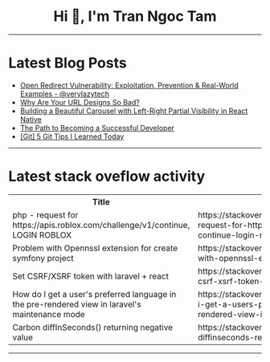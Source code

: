 <h1 align="center">Hi 👋, I'm Tran Ngoc Tam</h1>

---

# Latest Blog Posts 
<!-- BLOG-POST-LIST:START -->
- [Open Redirect Vulnerability: Exploitation, Prevention &amp; Real-World Examples - @verylazytech](https://dev.to/verylazytech/open-redirect-vulnerability-exploitation-prevention-real-world-examples-verylazytech-37ci)
- [Why Are Your URL Designs So Bad?](https://dev.to/leapcell/why-are-your-url-designs-so-bad-2k8l)
- [Building a Beautiful Carousel with Left-Right Partial Visibility in React Native](https://dev.to/amitkumar13/building-a-beautiful-carousel-with-left-right-partial-visibility-in-react-native-397l)
- [The Path to Becoming a Successful Developer](https://dev.to/md-afsar-mahmud/the-path-to-becoming-a-successful-developer-15aa)
- [[Git] 5 Git Tips I Learned Today](https://dev.to/kitco/git-5-git-tips-i-learned-today-2502)
<!-- BLOG-POST-LIST:END -->

---

# Latest stack oveflow activity
<table>
  <tr><th>Title</th><th>Link</th></tr>
  <!-- STACKOVERFLOW:START --><tr><td>php - request for https://apis.roblox.com/challenge/v1/continue, LOGIN ROBLOX</td><td>https://stackoverflow.com/questions/79479124/php-request-for-https-apis-roblox-com-challenge-v1-continue-login-roblox</td></tr><tr><td>Problem with Opennssl extension for create symfony project</td><td>https://stackoverflow.com/questions/79478948/problem-with-opennssl-extension-for-create-symfony-project</td></tr><tr><td>Set CSRF/XSRF token with laravel + react</td><td>https://stackoverflow.com/questions/79478773/set-csrf-xsrf-token-with-laravel-react</td></tr><tr><td>How do I get a user&#39;s preferred language in the pre-rendered view in laravel&#39;s maintenance mode</td><td>https://stackoverflow.com/questions/79478631/how-do-i-get-a-users-preferred-language-in-the-pre-rendered-view-in-laravels-m</td></tr><tr><td>Carbon diffInSeconds&lpar;&rpar; returning negative value</td><td>https://stackoverflow.com/questions/79478583/carbon-diffinseconds-returning-negative-value</td></tr><!-- STACKOVERFLOW:END -->
</table>

---


